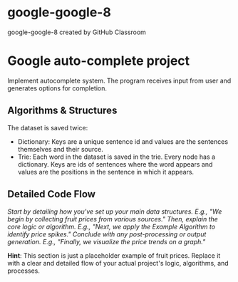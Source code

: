 # google-google-8
google-google-8 created by GitHub Classroom

# Google auto-complete project

Implement autocomplete system.
The program receives input from user and generates options for completion.

## Algorithms & Structures

The dataset is saved twice:
- Dictionary: Keys are a unique sentence id and values are the sentences themselves and their source.
- Trie: Each word in the dataset is saved in the trie. 
Every node has a dictionary. Keys are ids of sentences where the word appears and values are the positions in the sentence in which it appears.



## Detailed Code Flow

*Start by detailing how you've set up your main data structures. E.g., "We begin by collecting fruit prices from various sources." Then, explain the core logic or algorithm. E.g., "Next, we apply the Example Algorithm to identify price spikes." Conclude with any post-processing or output generation. E.g., "Finally, we visualize the price trends on a graph."*

**Hint**: This section is just a placeholder example of fruit prices. Replace it with a clear and detailed flow of your actual project's logic, algorithms, and processes.
